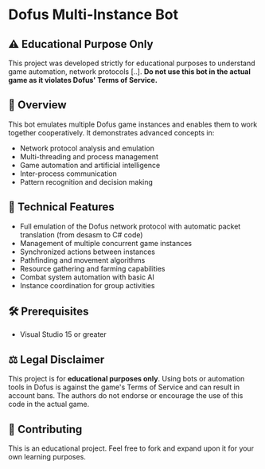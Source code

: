 # Dofus Multi-Instance Bot

## ⚠️ Educational Purpose Only
This project was developed strictly for educational purposes to understand game automation, network protocols [..]. **Do not use this bot in the actual game as it violates Dofus' Terms of Service.**

## 📖 Overview
This bot emulates multiple Dofus game instances and enables them to work together cooperatively. It demonstrates advanced concepts in:
- Network protocol analysis and emulation
- Multi-threading and process management
- Game automation and artificial intelligence
- Inter-process communication
- Pattern recognition and decision making

## 🔧 Technical Features
- Full emulation of the Dofus network protocol with automatic packet translation (from desasm to C# code)
- Management of multiple concurrent game instances
- Synchronized actions between instances
- Pathfinding and movement algorithms
- Resource gathering and farming capabilities
- Combat system automation with basic AI
- Instance coordination for group activities

## 🛠️ Prerequisites
- Visual Studio 15 or greater

## ⚖️ Legal Disclaimer
This project is for **educational purposes only**. Using bots or automation tools in Dofus is against the game's Terms of Service and can result in account bans. The authors do not endorse or encourage the use of this code in the actual game.

## 🤝 Contributing
This is an educational project. Feel free to fork and expand upon it for your own learning purposes.
